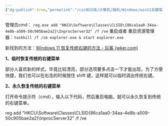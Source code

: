```yaml
---
{"dg-publish":true,"permalink":"/czc知识库/计算机/搞机/Windows/win11右键菜单默认显示更多选项，解决反人类 恢复传统右键的方法/","dgPassFrontmatter":true,"created":"2024-06-18T17:45:20.072+08:00","updated":"2024-12-08T12:34:12.954+08:00"}
---
```



管理员cmd：
`reg.exe add "HKCU\Software\Classes\CLSID\{86ca1aa0-34aa-4e8b-a509-50c905bae2a2}\InprocServer32" /f /ve`
重启或者
重启资源管理器：`taskkill /f /im explorer.exe & start explorer.exe`





新找到的方法：[Windows 11 恢复传统右键的方法 - 玩客 (wker.com)](https://wker.com/windows-11-right-click/)





**1、临时恢复传统的右键菜单**

部分人喜欢新的样式，毕竟比较漂亮，部分选项要多点击一下才能出现，为了方便快捷，我们也可以在右击的时候按住 shift 键，这样就可以临时调出传统右键。

**2、永久恢复传统的右键菜单**

打开命令提示符（cmd），输入以下代码，然后重启电脑，就可以永久恢复到传统的右键菜单。

reg add "HKCU\Software\Classes\CLSID\{86ca1aa0-34aa-4e8b-a509-50c905bae2a2}\InprocServer32" /f /ve
